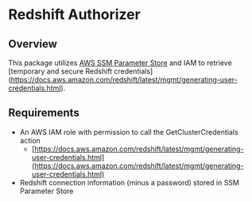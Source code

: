 # Redshift Authorizer

## Overview
This package utilizes [AWS SSM Parameter Store](https://docs.aws.amazon.com/systems-manager/latest/userguide/systems-manager-paramstore.html) and IAM to retrieve [temporary and secure Redshift credentials] (https://docs.aws.amazon.com/redshift/latest/mgmt/generating-user-credentials.html).

## Requirements

* An AWS IAM role with permission to call the GetClusterCredentials action
   * [https://docs.aws.amazon.com/redshift/latest/mgmt/generating-user-credentials.html](https://docs.aws.amazon.com/redshift/latest/mgmt/generating-user-credentials.html)
* Redshift connection information (minus a password) stored in SSM Parameter Store
